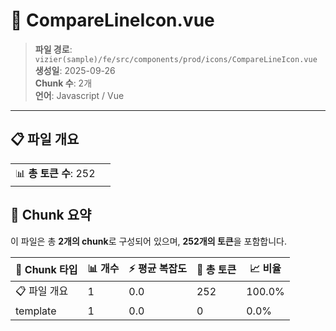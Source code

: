 # 📄 CompareLineIcon.vue

> **파일 경로**: `vizier(sample)/fe/src/components/prod/icons/CompareLineIcon.vue`  
> **생성일**: 2025-09-26  
> **Chunk 수**: 2개  
> **언어**: Javascript / Vue
---


## 📋 파일 개요

| | |
|--|--|
| 📊 **총 토큰 수**: 252 |  |






## 🧩 Chunk 요약

이 파일은 총 **2개의 chunk**로 구성되어 있으며, **252개의 토큰**을 포함합니다.

| 🧩 Chunk 타입 | 📊 개수 | ⚡ 평균 복잡도 | 📝 총 토큰 | 📈 비율 |
|---------------|--------|-------------|----------|--------|
| 📋 파일 개요 | 1 | 0.0 | 252 | 100.0% |
| template | 1 | 0.0 | 0 | 0.0% |

